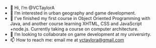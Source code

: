 - 👋 Hi, I’m @VCTaylorA
- 👀 I’m interested in urban geography and game development.
- 🌱 I've finished my first course in Object Oriented Programming with Java, and another course learning XHTML, CSS and JavaScript +node.js. Currently taking a course on computer architecture.
- 💞️ I’m looking to collaborate on game development at my universirty.
- 📫 How to reach me: email me at vctaylora@gmail.com

<!---
VCTaylorA/VCTaylorA is a ✨ special ✨ repository because its `README.md` (this file) appears on your GitHub profile.
You can click the Preview link to take a look at your changes.
--->
